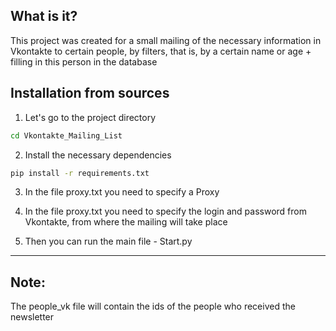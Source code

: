 ## What is it?

This project was created for a small mailing of the necessary information in Vkontakte to certain people, by filters,
that is, by a certain name or age + filling in this person in the database

## Installation from sources

1) Let's go to the project directory

```sh
cd Vkontakte_Mailing_List
```

2) Install the necessary dependencies

```sh
pip install -r requirements.txt
```

3) In the file proxy.txt you need to specify a Proxy

4) In the file proxy.txt you need to specify the login and password from Vkontakte, from where the mailing will take
   place

5) Then you can run the main file - Start.py

---
## Note:
The people_vk file will contain the ids of the people who received the newsletter
